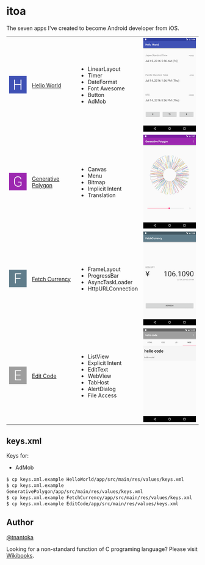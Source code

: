 # itoa

The seven apps I've created to become Android developer from iOS.

<table>
  <tr>
    <td><img src="/HelloWorld/app/src/main/res/mipmap-hdpi/ic_launcher.png"></td>
    <td><a href="https://play.google.com/store/apps/details?id=com.bornneet.helloworld">Hello World</a></td>
    <td>
      <ul>
        <li>LinearLayout</li>
        <li>Timer</li>
        <li>DateFormat</li>
        <li>Font Awesome</li>
        <li>Button</li>
        <li>AdMob</li>
      </ul>
    </td>
    <td><img src="/HelloWorld/screenshot.png"></td>
  </tr>
  <tr>
    <td><img src="/GenerativePolygon/app/src/main/res/mipmap-hdpi/ic_launcher.png"></td>
    <td><a href="https://play.google.com/store/apps/details?id=com.bornneet.generativepolygon">Generative Polygon</a></td>
    <td>
      <ul>
        <li>Canvas</li>
        <li>Menu</li>
        <li>Bitmap</li>
        <li>Implicit Intent</li>
        <li>Translation</li>
      </ul>
    </td>
    <td><img src="/GenerativePolygon/screenshot.png"></td>
  </tr>
  <tr>
    <td><img src="/FetchCurrency/app/src/main/res/mipmap-hdpi/ic_launcher.png"></td>
    <td><a href="https://play.google.com/store/apps/details?id=com.bornneet.fetchcurrency">Fetch Currency</a></td>
    <td>
      <ul>
        <li>FrameLayout</li>
        <li>ProgressBar</li>
        <li>AsyncTaskLoader</li>
        <li>HttpURLConnection</li>
      </ul>
    </td>
    <td><img src="/FetchCurrency/screenshot.png"></td>
  </tr>
  <tr>
    <td><img src="/EditCode/app/src/main/res/mipmap-hdpi/ic_launcher.png"></td>
    <td><a href="https://play.google.com/store/apps/details?id=com.bornneet.editcode">Edit Code</a></td>
    <td>
      <ul>
        <li>ListView</li>
        <li>Explicit Intent</li>
        <li>EditText</li>
        <li>WebView</li>
        <li>TabHost</li>
        <li>AlertDialog</li>
        <li>File Access</li>
      </ul>
    </td>
    <td><img src="/EditCode/screenshot.png"></td>
  </tr>

</table>

## keys.xml

Keys for:

- AdMob

```
$ cp keys.xml.example HelloWorld/app/src/main/res/values/keys.xml
$ cp keys.xml.example GenerativePolygon/app/src/main/res/values/keys.xml
$ cp keys.xml.example FetchCurrency/app/src/main/res/values/keys.xml
$ cp keys.xml.example EditCode/app/src/main/res/values/keys.xml
```

## Author

[@tnantoka](https://twitter.com/tnantoka)

Looking for a non-standard function of C programing language? Please visit [Wikibooks](https://en.wikibooks.org/wiki/C_Programming/C_Reference/stdlib.h/itoa).
